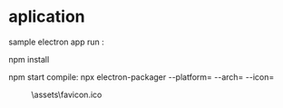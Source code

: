 # aplication
sample electron app
run :

npm install

npm start
compile:
npx electron-packager <srcdir> <name> --platform=<latform> --arch=<arch>  --icon=<dir>\assets\favicon.ico
